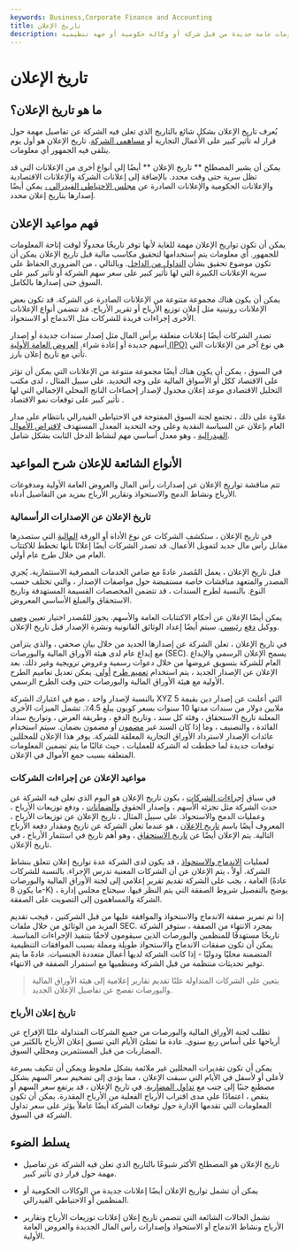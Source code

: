 ```yaml
---
keywords: Business,Corporate Finance and Accounting
title: تاريخ الإعلان
description: يمكن أن تشمل تواريخ الإعلان أي تاريخ يتم فيه الإعلان عن معلومات عامة جديدة من قبل شركة أو وكالة حكومية أو جهة تنظيمية.
---
```


# تاريخ الإعلان
## ما هو تاريخ الإعلان؟

يُعرف تاريخ الإعلان بشكل شائع بالتاريخ الذي تعلن فيه الشركة عن تفاصيل مهمة حول قرار له تأثير كبير على الأعمال التجارية أو [مساهمي الشركة](/shareholder). تاريخ الإعلان هو أول يوم يتلقى فيه الجمهور أي معلومات.

يمكن أن يشير المصطلح ** تاريخ الإعلان ** أيضًا إلى أنواع أخرى من الإعلانات التي قد تظل سرية حتى وقت محدد. بالإضافة إلى إعلانات الشركة والإعلانات الاقتصادية والإعلانات الحكومية والإعلانات الصادرة عن [مجلس الاحتياطي الفيدرالي ،](/federalreservebank) يمكن أيضًا إصدارها بتاريخ إعلان محدد.

## فهم مواعيد الإعلان

يمكن أن تكون تواريخ الإعلان مهمة للغاية لأنها توفر تاريخًا مجدولًا لوقت إتاحة المعلومات للجمهور. أي معلومات يتم استخدامها لتحقيق مكاسب مالية قبل تاريخ الإعلان يمكن أن تكون موضوع تحقيق بشأن [التداول من الداخل](/insidertrading). وبالتالي ، من الضروري الحفاظ على سرية الإعلانات الكبيرة التي لها تأثير كبير على سعر سهم الشركة أو تأثير كبير على السوق حتى إصدارها بالكامل.

يمكن أن يكون هناك مجموعة متنوعة من الإعلانات الصادرة عن الشركة. قد تكون بعض الإعلانات روتينية مثل إعلان توزيع الأرباح أو تقرير الأرباح. قد تتضمن أنواع الإعلانات الأخرى إجراءات فريدة للشركات مثل الاندماج أو الاستحواذ.

تصدر الشركات أيضًا إعلانات متعلقة برأس المال مثل إصدار سندات جديدة أو إصدار أسهم جديدة أو إعادة شراء. [العروض العامة الأولية (IPO)](/ipo) هي نوع آخر من الإعلانات التي تأتي مع تاريخ إعلان بارز.

في السوق ، يمكن أن يكون هناك أيضًا مجموعة متنوعة من الإعلانات التي يمكن أن تؤثر على الاقتصاد ككل أو الأسواق المالية على وجه التحديد. على سبيل المثال ، لدى مكتب التحليل الاقتصادي موعد إعلان مجدول لإصدار إحصاءات الناتج المحلي الإجمالي التي لها تأثير كبير على توقعات نمو الاقتصاد .

علاوة على ذلك ، تجتمع لجنة السوق المفتوحة في الاحتياطي الفيدرالي بانتظام على مدار العام بإعلان عن السياسة النقدية وعلى وجه التحديد المعدل المستهدف [لاقتراض الأموال الفيدرالية](/federalfundsrate) ، وهو معدل أساسي مهم لنشاط الدخل الثابت بشكل شامل.

## الأنواع الشائعة للإعلان شرح المواعيد

تتم مناقشة تواريخ الإعلان عن إصدارات رأس المال والعروض العامة الأولية ومدفوعات الأرباح ونشاط الدمج والاستحواذ وتقارير الأرباح بمزيد من التفاصيل أدناه.

### تاريخ الإعلان عن الإصدارات الرأسمالية

في تاريخ الإعلان ، ستكشف الشركات عن نوع الأداة أو الورقة [المالية](/security) التي ستصدرها مقابل رأس مال جديد لتمويل الأعمال. قد تصدر الشركات أيضًا إعلانًا بأنها تخطط للاكتتاب العام من خلال طرح عام أولي.

قبل تاريخ الإعلان ، يعمل المُصدر عادةً مع ضامن الخدمات المصرفية الاستثمارية. يُجري المصدر والمتعهد مناقشات خاصة مستفيضة حول مواصفات الإصدار ، والتي تختلف حسب النوع. بالنسبة لطرح السندات ، قد تتضمن المخصصات القسيمة المستهدفة وتاريخ الاستحقاق والمبلغ الأساسي المعروض.

يمكن أيضًا الإعلان عن أحكام الاكتتابات العامة والأسهم. يجوز للمُصدر اختيار تعيين [وصي](/trustee) ووكيل [دفع](/payingagent) [رئيسي](/payingagent). سيتم أيضًا إعداد الوثائق القانونية ونشرة الإصدار قبل تاريخ الإعلان.

في تاريخ الإعلان ، تعلن الشركة عن إصدارها الجديد من خلال بيان صحفي ، والذي يتزامن مع إيداع عام لدى هيئة الأوراق المالية والبورصات (SEC). يسمح الإعلان الرسمي والإيداع العام للشركة بتسويق عروضها من خلال دعوات رسمية وعروض ترويجية وغير ذلك. بعد الإعلان عن الإصدار الجديد ، يتم استخدام [تعميم طرح](/offeringcircular) [أولي](/offeringcircular). يمكن تعديل تعاميم الطرح الأولية مع هيئة الأوراق المالية والبورصات حتى وقت الطرح الرسمي.

بالنسبة لإصدار واحد ، ضع في اعتبارك الشركة XYZ التي أعلنت عن إصدار دين بقيمة 5 ملايين دولار من سندات مدتها 10 سنوات بسعر كوبون يبلغ 4.5٪. تشمل الميزات الأخرى المعلنة تاريخ الاستحقاق ، وفئة كل سند ، وتاريخ الدفع ، وطريقة العرض ، وتواريخ سداد الفائدة ، والتصنيف ، وما إذا كان السند غير [مضمون](/unsecureddebt) أو مضمون بضمان. سيتم استخدام عائدات الإصدار لاسترداد الأوراق التجارية المعلقة للشركة. يوفر هذا الإعلان للمحللين توقعات جديدة لما خططت له الشركة للعمليات ، حيث غالبًا ما يتم تضمين المعلومات المتعلقة بسبب جمع الأموال في الإعلان.

### مواعيد الإعلان عن إجراءات الشركات

في سياق [إجراءات الشركات](/corporateaction) ، يكون تاريخ الإعلان هو اليوم الذي تعلن فيه الشركة عن حدث الشركة مثل تجزئة الأسهم ، وإصدار الحقوق [والضمانات](/warrant) ، ودفع توزيعات الأرباح ، وعمليات الدمج والاستحواذ. على سبيل المثال ، تاريخ الإعلان عن توزيعات الأرباح ، المعروف أيضًا باسم [تاريخ الإعلان](/declarationdate) ، هو عندما تعلن الشركة عن تاريخ ومقدار دفعة الأرباح التالية. يتم الإعلان أيضًا عن [تاريخ الاستحقاق](/ex-dividend) ، وهو أهم تاريخ في استثمار الأرباح ، في تاريخ الإعلان.

لعمليات [الاندماج والاستحواذ](/mergersandacquisitions) ، قد يكون لدى الشركة عدة تواريخ إعلان تتعلق بنشاط الشركة. أولاً ، يتم الإعلان عن أن الشركات المعنية تدرس الإجراء. بالنسبة للشركات العامة ، يجب على الشركة تقديم تقرير إعلامي إلى لجنة الأوراق المالية والبورصات (عادةً ما يكون 8-K) ، يوضح بالتفصيل شروط الصفقة التي يتم النظر فيها. سيحتاج مجلس إدارة الشركة والمساهمون إلى التصويت على الصفقة.

إذا تم تمرير صفقة الاندماج والاستحواذ والموافقة عليها من قبل الشركتين ، فيجب تقديم المزيد من الوثائق من خلال ملفات SEC. بمجرد الانتهاء من الصفقة ، ستوفر الشركة تاريخًا مستهدفًا للمنظمين والبورصات الذين سيقومون لاحقًا بتنفيذ الإجراءات المناسبة. يمكن أن تكون صفقات الاندماج والاستحواذ طويلة ومملة بسبب الموافقات التنظيمية المتضمنة محليًا ودوليًا - إذا كانت الشركة لديها أعمال متعددة الجنسيات. عادةً ما يتم توفير تحديثات منتظمة من قبل الشركة ومنظميها مع استمرار الصفقة في الانتهاء.

> يتعين على الشركات المتداولة علنًا تقديم تقارير إعلامية إلى هيئة الأوراق المالية والبورصات تفصح عن تفاصيل الإعلان الجديد.

>

### تاريخ إعلان الأرباح

تطلب لجنة الأوراق المالية والبورصات من جميع الشركات المتداولة علنًا الإفراج عن أرباحها على أساس ربع سنوي. عادة ما تمتلئ الأيام التي تسبق إعلان الأرباح بالكثير من المضاربات من قبل المستثمرين ومحللي السوق.

يمكن أن تكون تقديرات المحللين غير ملائمة بشكل ملحوظ ويمكن أن تتكيف بسرعة لأعلى أو لأسفل في الأيام التي سبقت الإعلان ، مما يؤدي إلى تضخيم سعر السهم بشكل مصطنع جنبًا إلى جنب مع [تداول المضاربة](/speculation). في تاريخ الإعلان ، قد يرتفع سعر السهم أو ينقص ، اعتمادًا على مدى اقتراب الأرباح الفعلية من الأرباح المقدرة. يمكن أن تكون المعلومات التي تقدمها الإدارة حول توقعات الشركة أيضًا عاملاً يؤثر على سعر تداول الشركة في السوق.

## يسلط الضوء

- تاريخ الإعلان هو المصطلح الأكثر شيوعًا بالتاريخ الذي تعلن فيه الشركة عن تفاصيل مهمة حول قرار ذي تأثير كبير.

- يمكن أن تشمل تواريخ الإعلان أيضًا إعلانات جديدة من الوكالات الحكومية أو المنظمين أو الاحتياطي الفيدرالي.

- تشمل الحالات الشائعة التي تتضمن تاريخ إعلان إعلانات توزيعات الأرباح وتقارير الأرباح ونشاط الاندماج أو الاستحواذ وإصدارات رأس المال الجديدة والعروض العامة الأولية.

